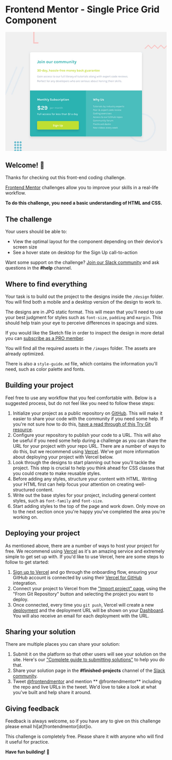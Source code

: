 # Frontend Mentor - Single Price Grid Component

![Design preview for the Single Price Grid Component coding challenge](./design/desktop-preview.jpg)

## Welcome! 👋

Thanks for checking out this front-end coding challenge.

[Frontend Mentor](https://www.frontendmentor.io) challenges allow you to improve
your skills in a real-life workflow.

**To do this challenge, you need a basic understanding of HTML and CSS.**

## The challenge

Your users should be able to:

- View the optimal layout for the component depending on their device's screen
  size
- See a hover state on desktop for the Sign Up call-to-action

Want some support on the
challenge? [Join our Slack community](https://www.frontendmentor.io/slack) and
ask questions in the **#help** channel.

## Where to find everything

Your task is to build out the project to the designs inside the `/design`
folder. You will find both a mobile and a desktop version of the design to work
to.

The designs are in JPG static format. This will mean that you'll need to use
your best judgment for styles such as `font-size`, `padding` and `margin`. This
should help train your eye to perceive differences in spacings and sizes.

If you would like the Sketch file in order to inspect the design in more detail
you can [subscribe as a PRO member](https://www.frontendmentor.io/pro).

You will find all the required assets in the `/images` folder. The assets are
already optimized.

There is also a `style-guide.md` file, which contains the information you'll
need, such as color palette and fonts.

## Building your project

Feel free to use any workflow that you feel comfortable with. Below is a
suggested process, but do not feel like you need to follow these steps:

1. Initialize your project as a public repository
   on [GitHub](https://github.com/). This will make it easier to share your code
   with the community if you need some help. If you're not sure how to do
   this, [have a read through of this Try Git resource](https://try.github.io/).
2. Configure your repository to publish your code to a URL. This will also be
   useful if you need some help during a challenge as you can share the URL for
   your project with your repo URL. There are a number of ways to do this, but
   we recommend using [Vercel](https://bit.ly/fem-vercel). We've got more
   information about deploying your project with Vercel below.
3. Look through the designs to start planning out how you'll tackle the project.
   This step is crucial to help you think ahead for CSS classes that you could
   create to make reusable styles.
4. Before adding any styles, structure your content with HTML. Writing your HTML
   first can help focus your attention on creating well-structured content.
5. Write out the base styles for your project, including general content styles,
   such as `font-family` and `font-size`.
6. Start adding styles to the top of the page and work down. Only move on to the
   next section once you're happy you've completed the area you're working on.

## Deploying your project

As mentioned above, there are a number of ways to host your project for free. We
recommend using [Vercel](https://bit.ly/fem-vercel) as it's an amazing service
and extremely simple to get set up with. If you'd like to use Vercel, here are
some steps to follow to get started:

1. [Sign up to Vercel](https://bit.ly/fem-vercel-signup) and go through the
   onboarding flow, ensuring your GitHub account is connected by using
   their [Vercel for GitHub](https://vercel.com/docs/v2/git-integrations/vercel-for-github)
   integration.
2. Connect your project to Vercel from
   the ["Import project" page](https://vercel.com/import), using the "From Git
   Repository" button and selecting the project you want to deploy.
3. Once connected, every time you `git push`, Vercel will create a
   new [deployment](https://vercel.com/docs/v2/platform/deployments) and the
   deployment URL will be shown on
   your [Dashboard](https://vercel.com/dashboard). You will also receive an
   email for each deployment with the URL.

## Sharing your solution

There are multiple places you can share your solution:

1. Submit it on the platform so that other users will see your solution on the
   site. Here's
   our ["Complete guide to submitting solutions"](https://medium.com/frontend-mentor/a-complete-guide-to-submitting-solutions-on-frontend-mentor-ac6384162248)
   to help you do that.
2. Share your solution page in the **#finished-projects** channel of
   the [Slack community](https://www.frontendmentor.io/slack).
3. Tweet [@frontendmentor](https://twitter.com/frontendmentor) and mention **
   @frontendmentor** including the repo and live URLs in the tweet. We'd love to
   take a look at what you've built and help share it around.

## Giving feedback

Feedback is always welcome, so if you have any to give on this challenge please
email hi[at]frontendmentor[dot]io.

This challenge is completely free. Please share it with anyone who will find it
useful for practice.

**Have fun building!** 🚀
